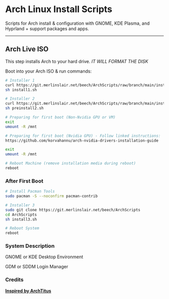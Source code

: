 # Arch Linux Install Scripts

Scripts for Arch install & configuration with GNOME, KDE Plasma, and Hyprland + support packages and apps.

---

## Arch Live ISO

This step installs Arch to your hard drive. *IT WILL FORMAT THE DISK*

Boot into your Arch ISO & run commands:

```bash
# Installer 1
curl https://git.merlinslair.net/beech/ArchScripts/raw/branch/main/install1.sh -o install1.sh
sh install1.sh

# Installer 2
curl https://git.merlinslair.net/beech/ArchScripts/raw/branch/main/install2.sh -o install2.sh
sh preinstall2.sh

# Preparing for first boot (Non-Nvidia GPU or VM)
exit
umount -R /mnt

# Preparing for first boot (Nvidia GPU) - Follow linked instructions:
https://github.com/korvahannu/arch-nvidia-drivers-installation-guide

exit
umount -R /mnt

# Reboot Machine (remove installation media during reboot)
reboot
```

### After First Boot

```bash
# Install Pacman Tools
sudo pacman -S --noconfirm pacman-contrib

# Installer 3
sudo git clone https://git.merlinslair.net/beech/ArchScripts
cd ArchScripts
sh install3.sh

# Reboot System
reboot
```

### System Description
GNOME or KDE Desktop Environment 

GDM or SDDM Login Manager

### Credits
__[Inspired by ArchTitus](https://github.com/ChrisTitusTech/ArchTitus)__
